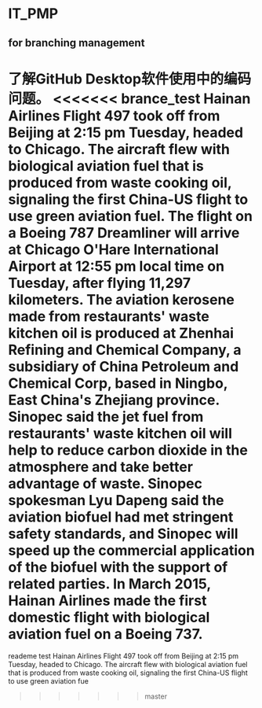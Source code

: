 # IT_PMP
## for branching management
了解GitHub Desktop软件使用中的编码问题。
<<<<<<< brance_test
Hainan Airlines Flight 497 took off from Beijing at 2:15 pm Tuesday, headed to Chicago. 
The aircraft flew with biological aviation fuel that is produced from waste cooking oil, signaling the first China-US flight to use green aviation fuel.
The flight on a Boeing 787 Dreamliner will arrive at Chicago O'Hare International Airport at 12:55 pm local time on Tuesday, after flying 11,297 kilometers.
The aviation kerosene made from restaurants' waste kitchen oil is produced at Zhenhai Refining and Chemical Company, a subsidiary of China Petroleum and Chemical Corp, based in Ningbo, East China's Zhejiang province.
Sinopec said the jet fuel from restaurants' waste kitchen oil will help to reduce carbon dioxide in the atmosphere and take better advantage of waste.
Sinopec spokesman Lyu Dapeng said the aviation biofuel had met stringent safety standards, and Sinopec will speed up the commercial application of the biofuel with the support of related parties.
In March 2015, Hainan Airlines made the first domestic flight with biological aviation fuel on a Boeing 737.
=======
reademe test
Hainan Airlines Flight 497 took off from Beijing at 2:15 pm Tuesday, headed to Chicago. 
The aircraft flew with biological aviation fuel that is produced from waste cooking oil, signaling the first China-US flight to use green aviation fue
>>>>>>> master
